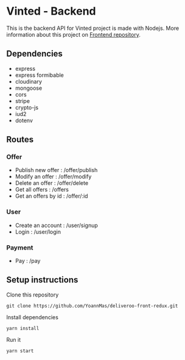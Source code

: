 # Vinted - Backend

This is the backend API for Vinted project is made with Nodejs.
More information about this project on <a href="https://github.com/YoannMas/vinted-react">Frontend repository</a>.

## Dependencies

- express
- express formibable
- cloudinary
- mongoose
- cors
- stripe
- crypto-js
- iud2
- dotenv

## Routes

### Offer
- Publish new offer : /offer/publish
- Modify an offer : /offer/modify
- Delete an offer : /offer/delete
- Get all offers : /offers
- Get an offers by id : /offer/:id

### User
- Create an account : /user/signup
- Login : /user/login

### Payment
- Pay : /pay

## Setup instructions

Clone this repository 

```
git clone https://github.com/YoannMas/deliveroo-front-redux.git
```

Install dependencies

```
yarn install
```

Run it

```
yarn start
```
